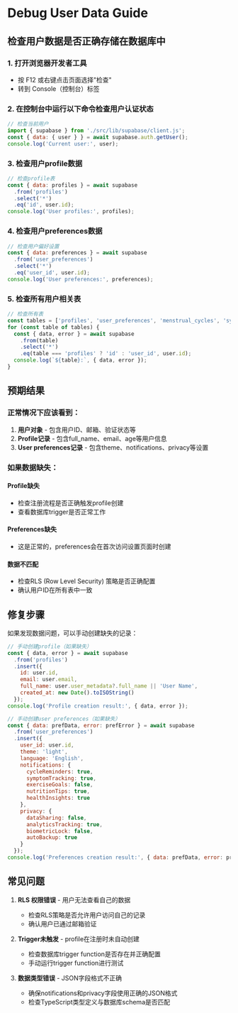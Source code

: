 # Debug User Data Guide

## 检查用户数据是否正确存储在数据库中

### 1. 打开浏览器开发者工具
- 按 F12 或右键点击页面选择"检查"
- 转到 Console（控制台）标签

### 2. 在控制台中运行以下命令检查用户认证状态

```javascript
// 检查当前用户
import { supabase } from './src/lib/supabase/client.js';
const { data: { user } } = await supabase.auth.getUser();
console.log('Current user:', user);
```

### 3. 检查用户profile数据

```javascript
// 检查profile表
const { data: profiles } = await supabase
  .from('profiles')
  .select('*')
  .eq('id', user.id);
console.log('User profiles:', profiles);
```

### 4. 检查用户preferences数据

```javascript
// 检查用户偏好设置
const { data: preferences } = await supabase
  .from('user_preferences')
  .select('*')
  .eq('user_id', user.id);
console.log('User preferences:', preferences);
```

### 5. 检查所有用户相关表

```javascript
// 检查所有表
const tables = ['profiles', 'user_preferences', 'menstrual_cycles', 'symptoms_moods'];
for (const table of tables) {
  const { data, error } = await supabase
    .from(table)
    .select('*')
    .eq(table === 'profiles' ? 'id' : 'user_id', user.id);
  console.log(`${table}:`, { data, error });
}
```

## 预期结果

### 正常情况下应该看到：

1. **用户对象** - 包含用户ID、邮箱、验证状态等
2. **Profile记录** - 包含full_name、email、age等用户信息
3. **User preferences记录** - 包含theme、notifications、privacy等设置

### 如果数据缺失：

#### Profile缺失
- 检查注册流程是否正确触发profile创建
- 查看数据库trigger是否正常工作

#### Preferences缺失
- 这是正常的，preferences会在首次访问设置页面时创建

#### 数据不匹配
- 检查RLS (Row Level Security) 策略是否正确配置
- 确认用户ID在所有表中一致

## 修复步骤

如果发现数据问题，可以手动创建缺失的记录：

```javascript
// 手动创建profile（如果缺失）
const { data, error } = await supabase
  .from('profiles')
  .insert({
    id: user.id,
    email: user.email,
    full_name: user.user_metadata?.full_name || 'User Name',
    created_at: new Date().toISOString()
  });
console.log('Profile creation result:', { data, error });

// 手动创建user preferences（如果缺失）
const { data: prefData, error: prefError } = await supabase
  .from('user_preferences')
  .insert({
    user_id: user.id,
    theme: 'light',
    language: 'English',
    notifications: {
      cycleReminders: true,
      symptomTracking: true,
      exerciseGoals: false,
      nutritionTips: true,
      healthInsights: true
    },
    privacy: {
      dataSharing: false,
      analyticsTracking: true,
      biometricLock: false,
      autoBackup: true
    }
  });
console.log('Preferences creation result:', { data: prefData, error: prefError });
```

## 常见问题

1. **RLS 权限错误** - 用户无法查看自己的数据
   - 检查RLS策略是否允许用户访问自己的记录
   - 确认用户已通过邮箱验证

2. **Trigger未触发** - profile在注册时未自动创建
   - 检查数据库trigger function是否存在并正确配置
   - 手动运行trigger function进行测试

3. **数据类型错误** - JSON字段格式不正确
   - 确保notifications和privacy字段使用正确的JSON格式
   - 检查TypeScript类型定义与数据库schema是否匹配 